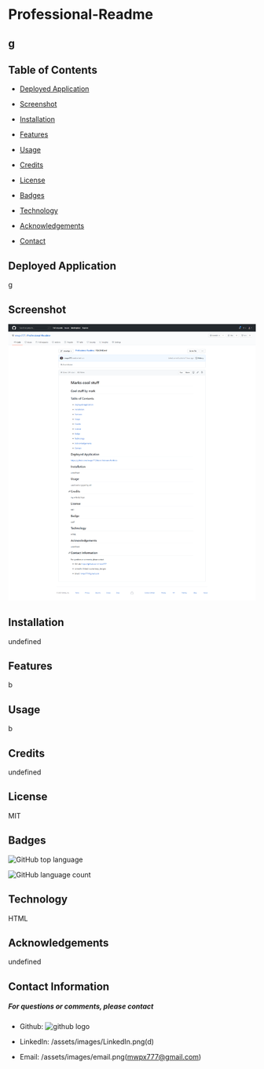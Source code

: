 

# **Professional-Readme**

## **g**

## **Table of Contents**

* [Deployed Application](#deployed-application)

* [Screenshot](#screenshot)

* [Installation](#installation)

* [Features](#features)

* [Usage](#usage)

* [Credits](#credits)

* [License](#license)

* [Badges](#badges)

* [Technology](#technology)

* [Acknowledgements](#acknowledgements)

* [Contact](#contact-information)

## **Deployed Application**
g

## **Screenshot**
![screenshot](assets/images/screenshot.png)

## **Installation**
undefined

## **Features**
b

## **Usage**
b

## **Credits**
undefined

## **License**
MIT

## **Badges**

![GitHub top language](https://img.shields.io/github/languages/top/mwpx777/Professional-Readme?style=plastic)

![GitHub language count](https://img.shields.io/github/languages/count/mwpx777/Professional-Readme)


## **Technology**
HTML

## **Acknowledgements**
undefined

## **Contact Information**
##### For questions or comments, please contact

* Github: ![github logo]((/assets/images/GitHub.png)(https://github.com/mwpx777))

* LinkedIn: /assets/images/LinkedIn.png(d)

* Email: /assets/images/email.png(mwpx777@gmail.com)

